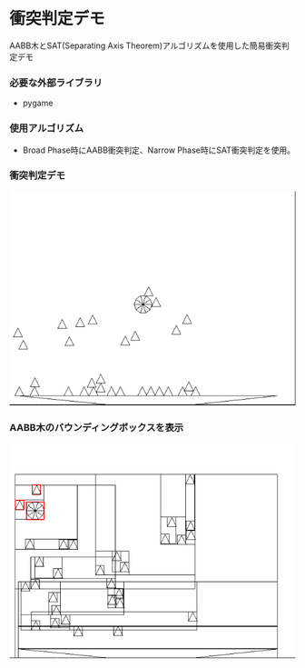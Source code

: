 # 衝突判定デモ
AABB木とSAT(Separating Axis Theorem)アルゴリズムを使用した簡易衝突判定デモ

### 必要な外部ライブラリ
* pygame

### 使用アルゴリズム
* Broad Phase時にAABB衝突判定、Narrow Phase時にSAT衝突判定を使用。

### 衝突判定デモ
![mouse_drag.gif](images/mouse_drag.gif)

### AABB木のバウンディングボックスを表示
![debug.png](images/debug.png)